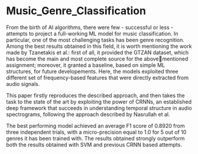 # Music_Genre_Classification
From the birth of AI algorithms, there were few -
successful or less - attempts to project a full-working ML model
for music classification. In particular, one of the most challenging
tasks has been genre recognition. Among the best results obtained
in this field, it is worth mentioning the work made by Tzanetakis
et al.: first of all, it provided the GTZAN dataset, which
has become the main and most complete source for the abovementioned assignment; moreover, it granted a baseline, based
on simple ML structures, for future developements. Here, the
models exploited three different set of frequency-based features
that were directly extracted from audio signals.

This paper firstly reproduces the described approach, and
then takes the task to the state of the art by exploiting the
power of CRNNs, an established deep framework that succeeds
in understanding temporal structure in audio spectrograms,
following the approach described by Nasrullah et al.


The best performing model achieved an average F1 score
of 0.8920 from three independent trials, with a micro-precision
equal to 1.0 for 5 out of 10 genres it has been trained with. The
results obtained strongly outperform both the results obtained
with SVM and previous CRNN based attempts.
